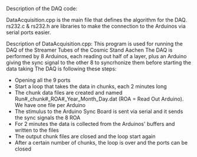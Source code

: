 Description of the DAQ code:

DataAcquisition.cpp is the main file that defines the algorithm for the DAQ.
rs232.c & rs232.h are libraries to make the connection to the Arduinos via serial ports easier.

Description of DataAcquisition.cpp:
This program is used for running the DAQ of the Streamer Tubes of the Cosmic Stand Aachen
The DAQ is performed by 8 Arduinos, each reading out half of a layer, plus an Arduino giving the sync signal to the other 8 to syncrhonize them before starting the data taking
The DAQ is following these steps:
- Opening all the 9 ports
- Start a loop that takes the data in chunks, each 2 minutes long
- The chunk data files are created and named Run#_chunk#_ROA#_Year_Month_Day.dat (ROA = Read Out Arduino). We have one file per Arduino
- The stimulus to the Arduino Sync Board is sent via serial and it sends the sync signals the 8 ROA
- For 2 minutes the data is collected from the Arduinos' buffers and written to the files
- The output chunk files are closed and the loop start again
- After a certain number of chunks, the loop is over and the ports can be closed
